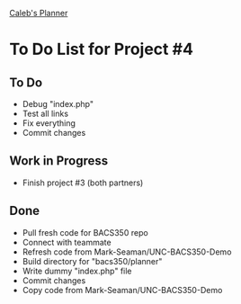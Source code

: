 [Caleb's Planner](index.php)


# To Do List for Project #4


## To Do
* Debug "index.php"
* Test all links
* Fix everything
* Commit changes

## Work in Progress
* Finish project #3 (both partners)


## Done
* Pull fresh code for BACS350 repo
* Connect with teammate
* Refresh code from Mark-Seaman/UNC-BACS350-Demo
* Build directory for "bacs350/planner"
* Write dummy "index.php" file
* Commit changes
* Copy code from Mark-Seaman/UNC-BACS350-Demo


